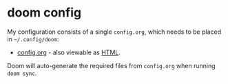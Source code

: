 # doom config

My configuration consists of a single `config.org`, which needs to be placed in `~/.config/doom`:

* [config.org](config.org) - also viewable as [HTML](https://jsravn.github.io/dotfiles/private_dot_config/doom/config.html).

Doom will auto-generate the required files from `config.org` when running `doom sync`.
